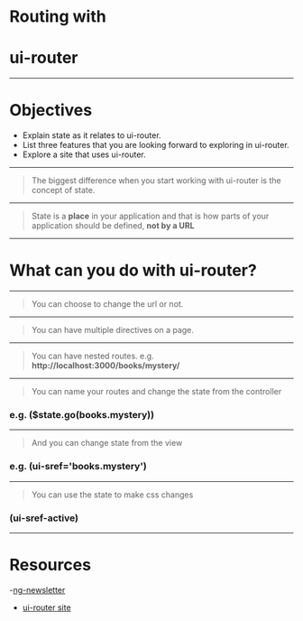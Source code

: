 # Routing with
# ui-router

---

# Objectives

- Explain state as it relates to ui-router.
- List three features that you are looking forward to exploring in ui-router.
- Explore a site that uses ui-router.

---

> The biggest difference when you start working with ui-router is the concept of state.

---

> State is a **place** in your application and that is how parts of your application should be defined, **not by a URL**

---

# What can you do with ui-router?

---

> You can choose to change the url or not.

---

> You can have multiple <ui-view> directives on a page.

---

> You can have nested routes. e.g. **http://localhost:3000/books/mystery/**

---

> You can name your routes and change the state from the controller
### e.g. (**$state.go(books.mystery)**)

---

> And you can change state from the view
### e.g. (**ui-sref='books.mystery'**)

---
> You can use the state to make css changes
### (**ui-sref-active**)

---

# Resources
-[ng-newsletter](http://www.ng-newsletter.com/posts/building-games-with-angular.html)
- [ui-router site](http://angular-ui.github.io/ui-router/)
